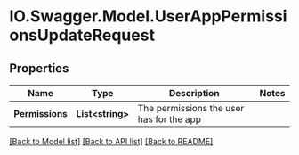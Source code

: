 # IO.Swagger.Model.UserAppPermissionsUpdateRequest
## Properties

Name | Type | Description | Notes
------------ | ------------- | ------------- | -------------
**Permissions** | **List&lt;string&gt;** | The permissions the user has for the app | 

[[Back to Model list]](../README.md#documentation-for-models) [[Back to API list]](../README.md#documentation-for-api-endpoints) [[Back to README]](../README.md)

